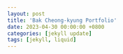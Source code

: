 ```yaml
---
layout: post
title: 'Bak Cheong-kyung Portfolio'
date: 2023-04-30 00:00:00 +0800
categories: [jekyll update]
tags: [jekyll, liquid]
---
```


<!--more-->
<script src="https://gist.github.com/smutnyleszek/9803727.js"></script>
